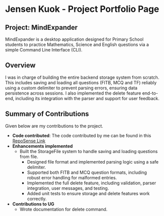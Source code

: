 # Jensen Kuok - Project Portfolio Page

## Project: MindExpander
MindExpander is a desktop application designed for Primary School students to practice Mathematics, Science and English
questions via a simple Command Line Interface (CLI).

## Overview
I was in charge of building the entire backend storage system from scratch. This includes saving and loading all 
questions (FITB, MCQ and TF) reliably using a custom delimiter to prevent parsing errors, ensuring data persistence across 
sessions. I also implemented the delete feature end-to-end, including its integration with the parser and support for 
user feedback.

## Summary of Contributions
Given below are my contributions to the project.

* __Code contributed__:  The code contributed by me can be found in this [RepoSense Link](https://nus-cs2113-ay2425s2.github.io/tp-dashboard/?search=jensen&sort=groupTitle&sortWithin=title&timeframe=commit&mergegroup=&groupSelect=groupByRepos&breakdown=true&checkedFileTypes=docs~functional-code~test-code~other&since=2025-02-21&tabOpen=true&tabType=authorship&tabAuthor=Jensenkuok&tabRepo=AY2425S2-CS2113-F12-3%2Ftp%5Bmaster%5D&authorshipIsMergeGroup=false&authorshipFileTypes=docs~functional-code~test-code&authorshipIsBinaryFileTypeChecked=false&authorshipIsIgnoredFilesChecked=false)
* __Enhancements implemented__
    * Built the StorageFile system to handle saving and loading questions from file.
      * Designed file format and implemented parsing logic using a safe delimiter.
      * Supported both FITB and MCQ question formats, including robust error handling for malformed entries.
      * Implemented the full delete feature, including validation, parser integration, user messages, and testing.
      * Added unit tests to ensure storage and delete features work correctly.
* __Contributions to UG__
    * Wrote documentation for delete command.

